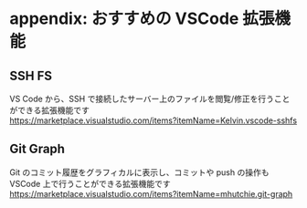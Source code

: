 # appendix: おすすめの VSCode 拡張機能

## SSH FS

VS Code から、SSH で接続したサーバー上のファイルを閲覧/修正を行うことができる拡張機能です  
https://marketplace.visualstudio.com/items?itemName=Kelvin.vscode-sshfs

## Git Graph

Git のコミット履歴をグラフィカルに表示し、コミットや push の操作も VSCode 上で行うことができる拡張機能です  
https://marketplace.visualstudio.com/items?itemName=mhutchie.git-graph
